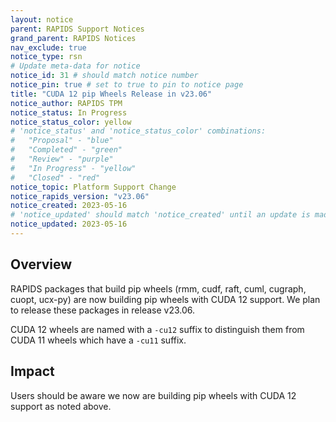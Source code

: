 ```yaml
---
layout: notice
parent: RAPIDS Support Notices
grand_parent: RAPIDS Notices
nav_exclude: true
notice_type: rsn
# Update meta-data for notice
notice_id: 31 # should match notice number
notice_pin: true # set to true to pin to notice page
title: "CUDA 12 pip Wheels Release in v23.06"
notice_author: RAPIDS TPM
notice_status: In Progress
notice_status_color: yellow
# 'notice_status' and 'notice_status_color' combinations:
#   "Proposal" - "blue"
#   "Completed" - "green"
#   "Review" - "purple"
#   "In Progress" - "yellow"
#   "Closed" - "red"
notice_topic: Platform Support Change
notice_rapids_version: "v23.06"
notice_created: 2023-05-16
# 'notice_updated' should match 'notice_created' until an update is made
notice_updated: 2023-05-16
---
```


## Overview

RAPIDS packages that build pip wheels (rmm, cudf, raft, cuml, cugraph, cuopt, ucx-py) are now building pip wheels with CUDA 12 support. We plan to release these packages in release v23.06.

CUDA 12 wheels are named with a `-cu12` suffix to distinguish them from CUDA 11 wheels which have a `-cu11` suffix.


## Impact

Users should be aware we now are building pip wheels with CUDA 12 support as noted above.
